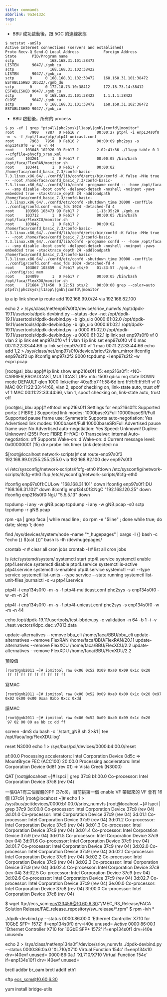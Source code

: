 ```yaml
---
title: commands
abbrlink: 9a3e132c
tags:
---
```

* BBU 成功啟動後，跟 5GC 的連線狀態
```
$ netstat -anSlp
Active Internet connections (servers and established)
Proto Recv-Q Send-Q Local Address           Foreign Address         State       PID/Program name    
sctp                168.168.31.101:38472                            LISTEN      9047/./gnb_cu       
sctp                168.168.31.102:38422                            LISTEN      9047/./gnb_cu       
sctp       0      0 168.168.31.102:38472    168.168.31.101:38472    ESTABLISHED 10522/./gnb_du      
sctp       0      0 172.18.73.10:38412      172.18.73.14:38412      ESTABLISHED 9047/./gnb_cu       
sctp       0      0 168.168.31.101:38422    1.1.1.1:38422           CLOSE       9047/./gnb_cu       
sctp       0      0 168.168.31.101:38472    168.168.31.102:38472    ESTABLISHED 9047/./gnb_cu 
```
* BBU 啟動後，所有的 process
```
$ ps -ef | grep "ptp4l\|phc2sys\|l1app\|gnb\|confd\|monitor"
root       7900   7887  0 Feb16 ?        00:00:27 ptp4l -i enp134s0f0 -m -s -f /opt/faca/ptp/ptp4l-unicast.conf
root       7963   7950  0 Feb16 ?        00:00:09 phc2sys -s enp134s0f0 -w -m -n 44
root     103043 102926 99 Feb17 ?        2-02:41:36 ./l1app table 0 1 --cfgfile=phycfg_xran.xml
root     103261      1  0 Feb17 ?        00:00:05 /bin/bash /opt/faca/FlexRAN/monitor.sh
root     103441      1  0 Feb17 ?        00:00:02 /home/faca/confd_basic_7.3/confd-basic-7.3.linux.x86_64/../confd/lib/confd/erts/bin/confd -K false -MHe true -- -root /home/faca/confd_basic_7.3/confd-basic-7.3.linux.x86_64/../confd/lib/confd -progname confd -- -home /opt/faca -- -smp disable -boot confd -delayed-detach -noshell -noinput -yaws embedded true -stacktrace_depth 24 -addloadpath /home/faca/confd_basic_7.3/confd-basic-7.3.linux.x86_64/../confd/etc/confd -shutdown_time 30000 -conffile ../config/confd.conf -max_fds 1024 -detached-fd 4
root     103506 103473 99 Feb17 ?        1-13:35:20 ./gnb_cu
root     103712      1  0 Feb17 ?        00:00:05 /bin/bash /opt/faca/FlexXCU/monitor.sh
root     103842      1  0 Feb17 ?        00:00:02 /home/faca/confd_basic_7.3/confd-basic-7.3.linux.x86_64/../confd/lib/confd/erts/bin/confd -K false -MHe true -- -root /home/faca/confd_basic_7.3/confd-basic-7.3.linux.x86_64/../confd/lib/confd -progname confd -- -home /opt/faca -- -smp disable -boot confd -delayed-detach -noshell -noinput -yaws embedded true -stacktrace_depth 24 -addloadpath /home/faca/confd_basic_7.3/confd-basic-7.3.linux.x86_64/../confd/etc/confd -shutdown_time 30000 -conffile ../config/confd.conf -max_fds 1024 -detached-fd 4
root     103867 103859  4 Feb17 pts/0    01:33:57 ./gnb_du -f ../config/ssi_mem
root     104099      1  0 Feb17 ?        00:00:05 /bin/bash /opt/faca/FlexXDU/monitor.sh
root     171684 171450  0 22:51 pts/2    00:00:00 grep --color=auto ptp4l\|phc2sys\|l1app\|gnb\|confd\|monitor
```
ip a
ip link show
ip route add 192.168.99.0/24 via 192.168.82.100

echo 2 > /sys/class/net/enp97s0f0/device/sriov_numvfs
/opt/dpdk-19.11/usetools/dpdk-devbind.py --status-dev -net
/opt/dpdk-19.11/usertools/dpdk-devbind.py -b igb_uio 0000:61:02.0
/opt/dpdk-19.11/usertools/dpdk-devbind.py -b igb_uio 0000:61:02.1
/opt/dpdk-19.11/usertools/dpdk-devbind.py -u 0000:61:02.0
/opt/dpdk-19.11/usertools/dpdk-devbind.py -u 0000:61:02.1
ip link set enp97s0f0 vf 0 vlan 2
ip link set enp97s0f0 vf 1 vlan 1
ip link set enp97s0f0 vf 0 mac 00:11:22:33:44:66
ip link set enp97s0f0 vf 1 mac 00:11:22:33:44:66
echo add 1,2 > /sys/class/net/enp97s0f0/device/sriov/2/vlan_mirror
ifconfig enp97s2f2 up
ifconfig enp97s2f2 9000
tcpdump -i enp97s2f2 -w ecpri.pcap

[root@si_bbu app]# ip link show enp216s0f1
15: enp216s0f1: <NO-CARRIER,BROADCAST,MULTICAST,UP> mtu 1500 qdisc mq state DOWN mode DEFAULT qlen 1000
    link/ether 40:a6:b7:1f:58:6d brd ff:ff:ff:ff:ff:ff
    vf 0 MAC 00:11:22:33:44:66, vlan 2, spoof checking on, link-state auto, trust off
    vf 1 MAC 00:11:22:33:44:66, vlan 1, spoof checking on, link-state auto, trust off

[root@si_bbu app]# ethtool enp216s0f1
Settings for enp216s0f1:
    Supported ports: [ FIBRE ]
    Supported link modes:   1000baseX/Full 
                            10000baseSR/Full 
    Supported pause frame use: Symmetric
    Supports auto-negotiation: Yes
    Advertised link modes:  1000baseX/Full 
                            10000baseSR/Full 
    Advertised pause frame use: No
    Advertised auto-negotiation: Yes
    Speed: Unknown!
    Duplex: Unknown! (255)
    Port: FIBRE
    PHYAD: 0
    Transceiver: internal
    Auto-negotiation: off
    Supports Wake-on: d
    Wake-on: d
    Current message level: 0x0000000f (15)
                   drv probe link timer
    Link detected: no

$[root@localhost network-scripts]# cat route-enp97s0f3
192.168.99.0/255.255.255.0 via 192.168.82.100 dev enp97s0f3

vi /etc/sysconfig/network-scripts/ifcfg-eth0
ifdown /etc/sysconfig/network-scripts/ifcfg-eth0
ifup /etc/sysconfig/network-scripts/ifcfg-eth0

ifconfig enp97s0f1:CULow "168.168.31.101" down
ifconfig enp97s0f1:DU "168.168.31.102" down
ifconfig enp134s0f3:NgC "192.168.120.25" down
ifconfig enp216s0f0:NgU "5.5.5.13" down

tcpdump -i any -w gNB.pcap
tcpdump -i any -w gNB.pcap -s0 sctp
tcpdump -r gNB.pcap

rpm -qa | grep faca | while read line ; do rpm -e "$line" ; done
while true; do date; sleep 1; done

find /sys/devices/system/node -name "*_hugepages" | xargs -I {} bash -c "echo {} \$(cat {})" bash
ls -lh /dev/hugepages/

crontab -r # clear all cron jobs
crontab -l # list all cron jobs

ls /etc/systemd/system/
systemctl start ptp4l.service
systemctl enable ptp4l.service
systemctl disable ptp4l.service
systemctl is-active ptp4l.service
systemctl is-enabled ptp4l.service
systemctl --all --type service
systemctl list-units --type service --state running
systemctl list-unit-files
journalctl -x -u ptp4l.service

ptp4l -i enp134s0f0 -m -s -f ptp4l-multicast.conf
phc2sys -s enp134s0f0 -w -m -n 24

ptp4l -i enp134s0f0 -m -s -f ptp4l-unicast.conf
phc2sys -s enp134s0f0 -w -m -n 44

echo 
/opt/dpdk-19.11/usertools/test-bbdev.py -c validation -n 64 -b 1 -i -v ./test_vectors/ldpc_dec_v7813.data

update-alternatives --remove bbu_cli /home/faca/BBU/bbu_cli
update-alternatives --remove FlexRAN /home/faca/BBU/FlexRAN/20.11
update-alternatives --remove FlexXCU /home/faca/BBU/FlexXCU/2.2
update-alternatives --remove FlexXDU /home/faca/BBU/FlexXDU/2.2

預設值
```
[root@gnb2011 ~]# ipmitool raw 0x06 0x52 0x09 0xa0 0x09 0x1c 0x20
 ff ff ff ff ff ff ff ff ff
```
寫MAC
```
[root@gnb2011 ~]# ipmitool raw 0x06 0x52 0x09 0xa0 0x00 0x1c 0x20 0x97 0x02 0x00 0x00 0xaa 0xbb 0xcc 0xdd
```
讀MAC
```
[root@gnb2011 ~]# ipmitool raw 0x06 0x52 0x09 0xa0 0x09 0x1c 0x20
 97 02 00 00 aa bb cc dd ff
```
screen -dmS du bash -c './start_gNB.sh 2>&1 | tee /opt/faca/log/FlexXDU.log'

reset N3000
echo 1 > /sys/bus/pci/devices/0000:b4:00.0/reset

af:00.0 Processing accelerators: Intel Corporation Device 0d5c          => MountBryce FEC (ACC100)
20:00.0 Processing accelerators: Intel Corporation Device 0d8f (rev 01) => Vista Creek (N3000)

QAT
[root@locahost ~]# lspci | grep 37c8
b1:00.0 Co-processor: Intel Corporation Device 37c8 (rev 04)

一張QAT有三個實體的PF (37c8)，目前挑第一個 enable VF 
帶起來的 VF 會有 16 個 (37c9)
[root@locahost ~]# echo 1 > /sys/bus/pci/devices/0000:b1:00.0/sriov_numvfs
[root@locahost ~]# lspci | grep 37c9
3d:00.0 Co-processor: Intel Corporation Device 37c8 (rev 04)
3d:01.0 Co-processor: Intel Corporation Device 37c9 (rev 04)
3d:01.1 Co-processor: Intel Corporation Device 37c9 (rev 04)
3d:01.2 Co-processor: Intel Corporation Device 37c9 (rev 04)
3d:01.3 Co-processor: Intel Corporation Device 37c9 (rev 04)
3d:01.4 Co-processor: Intel Corporation Device 37c9 (rev 04)
3d:01.5 Co-processor: Intel Corporation Device 37c9 (rev 04)
3d:01.6 Co-processor: Intel Corporation Device 37c9 (rev 04)
3d:01.7 Co-processor: Intel Corporation Device 37c9 (rev 04)
3d:02.0 Co-processor: Intel Corporation Device 37c9 (rev 04)
3d:02.1 Co-processor: Intel Corporation Device 37c9 (rev 04)
3d:02.2 Co-processor: Intel Corporation Device 37c9 (rev 04)
3d:02.3 Co-processor: Intel Corporation Device 37c9 (rev 04)
3d:02.4 Co-processor: Intel Corporation Device 37c9 (rev 04)
3d:02.5 Co-processor: Intel Corporation Device 37c9 (rev 04)
3d:02.6 Co-processor: Intel Corporation Device 37c9 (rev 04)
3d:02.7 Co-processor: Intel Corporation Device 37c9 (rev 04)
3e:00.0 Co-processor: Intel Corporation Device 37c8 (rev 04)
3f:00.0 Co-processor: Intel Corporation Device 37c8 (rev 04)


$ wget ftp://ecs_scm:ecs123456@10.60.6.30:"/MEC_R3_Release/FACA Solution Release/FAE_release_repository/sw_release/*.rpm"
$ rpm -ivh *


./dpdk-devbind.py --status
0000:86:00.0 'Ethernet Controller X710 for 10GbE SFP+ 1572' if=enp134s0f0 drv=i40e unused= *Active*
0000:86:00.1 'Ethernet Controller X710 for 10GbE SFP+ 1572' if=enp134s0f1 drv=i40e unused= 

echo 2 > /sys/class/net/enp134s0f1/device/sriov_numvfs
./dpdk-devbind.py --status
0000:86:0a.0 'XL710/X710 Virtual Function 154c' if=enp134s10 drv=i40evf unused= 
0000:86:0a.1 'XL710/X710 Virtual Function 154c' if=enp134s10f1 drv=i40evf unused= 

brctl addbr br_oam
brctl addif eth1

sftp ecs_scm@10.60.6.30

 yum install bridge-utils